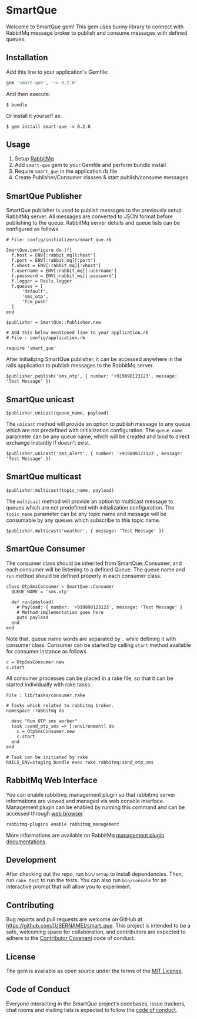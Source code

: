 # SmartQue

Welcome to SmartQue gem! This gem uses bunny library to connect with RabbitMq message broker
to publish and consume messages with defined queues.

## Installation

Add this line to your application's Gemfile:

```ruby
gem 'smart-que', '~> 0.2.0'
```

And then execute:

    $ bundle

Or install it yourself as:

    $ gem install smart-que -v 0.2.0

## Usage

1. Setup [RabbitMq](https://www.rabbitmq.com/#getstarted)
2. Add `smart-que` gem to your Gemfile and perform bundle install
3. Require `smart_que` in the application.rb file
4. Create Publisher/Consumer classes & start publish/consume messages

## SmartQue Publisher

SmartQue publisher is used to publish messages to the previously setup RabbitMq
server. All messages are converted to JSON format before publishing to the queue.
RabbitMq server details and queue lists can be configured as follows

```
# File: config/initializers/smart_que.rb

SmartQue.configure do |f|
  f.host = ENV[:rabbit_mq][:host']
  f.port = ENV[:rabbit_mq][:port']
  f.vhost = ENV[:rabbit_mq][:vhost']
  f.username = ENV[:rabbit_mq][:username']
  f.password = ENV[:rabbit_mq][:password']
  f.logger = Rails.logger
  f.queues = [
      'default',
      'sms_otp',
      'fcm_push'
  ]
end

$publisher = SmartQue::Publisher.new

# Add this below mentioned line to your application.rb
# File : config/application.rb

require 'smart_que'
```

After initializing SmartQue publisher, it can be accessed anywhere in the rails application
to publish messages to the RabbitMq server.

```
$publisher.publish('sms_otp', { number: '+919898123123', message: 'Test Message' })
```


## SmartQue unicast

```
$publisher.unicast(queue_name, payload)
```

The `unicast` method will provide an option to publish message to any queue which are
not predefined with initialization configuration. The `queue_name` parameter can be any queue
name, which will be created and bind to direct exchange instantly if doesn't exist.

```
$publisher.unicast('sms_alert', { number: '+919898123123', message: 'Test Message' })
```



## SmartQue multicast

```
$publisher.multicast(topic_name, payload)
```

The `multicast` method will provide an option to multicast message to queues which are
not predefined with initialization configuration. The `topic_name` parameter can be any
topic name and message will be consumable by any queues which subscribe to this topic
name.

```
$publisher.multicast('weather', { message: 'Test Message' })
```


## SmartQue Consumer

The consumer class should be inherited from SmartQue::Consumer, and each consumer will be
listening to a defined Queue. The queue name and `run` method should be defined properly
in each consumer class.

```
class OtpSmsConsumer < SmartQue::Consumer
  QUEUE_NAME = 'sms.otp'

  def run(payload)
    # Payload: { number: '+919898123123', message: 'Test Message' }
    # Method implementation goes here
    puts payload
  end
end
```

Note that, queue name words are separated by `.` while defining it with consumer class.
Consumer can be started by calling `start` method available for consumer instance as follows

```
c = OtpSmsConsumer.new
c.start
```

All consumer processes can be placed in a rake file, so that it can be started individually
with rake tasks.

```
File : lib/tasks/consumer.rake

# Tasks which related to rabbitmq broker.
namespace :rabbitmq do

  desc "Run OTP sms worker"
  task :send_otp_sms => [:environment] do
    c = OtpSmsConsumer.new
    c.start
  end
end

# Task can be initiated by rake
RAILS_ENV=staging bundle exec rake rabbitmq:send_otp_sms
```

## RabbitMq Web Interface

You can enable rabbitmq_management plugin so that rabbitmq server informations
are viewed and managed via web console interface. Management plugin can be enabled
by running this command and can be accessed through [web browser](localhost:15672)

```
rabbitmq-plugins enable rabbitmq_management
```

More informations are available on RabbitMq [management plugin documentations](https://www.rabbitmq.com/management.html).

## Development

After checking out the repo, run `bin/setup` to install dependencies. Then, run `rake test` to run the tests. You can also run `bin/console` for an interactive prompt that will allow you to experiment.

## Contributing

Bug reports and pull requests are welcome on GitHub at https://github.com/[USERNAME]/smart_que. This project is intended to be a safe, welcoming space for collaboration, and contributors are expected to adhere to the [Contributor Covenant](http://contributor-covenant.org) code of conduct.

## License

The gem is available as open source under the terms of the [MIT License](http://opensource.org/licenses/MIT).

## Code of Conduct

Everyone interacting in the SmartQue project’s codebases, issue trackers, chat rooms and mailing lists is expected to follow the [code of conduct](https://github.com/[USERNAME]/smart_que/blob/master/CODE_OF_CONDUCT.md).
